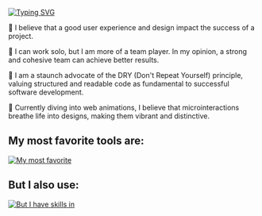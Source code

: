 [![Typing SVG](https://readme-typing-svg.demolab.com?font=Fira+Code&size=28&pause=1000&color=5498A9&vCenter=true&random=false&width=435&lines=Hello!+%F0%9F%91%8B+;My+name+is+Anastasia++%F0%9F%91%A9;%F0%9F%92%BB++Fullstack+web+developer;Located+in+Almere%2C+NL++%F0%9F%87%B3%F0%9F%87%B1)](https://git.io/typing-svg)

🌟 I believe that a good user experience and design impact the success of a project.

🤝 I can work solo, but I am more of a team player. In my opinion, a strong and cohesive team can achieve better results.

🚀 I am a staunch advocate of the DRY (Don't Repeat Yourself) principle, valuing structured and readable code as fundamental to successful software development.

🌈 Currently diving into web animations, I believe that microinteractions breathe life into designs, making them vibrant and distinctive.


## My most favorite tools are:

[![My most favorite](https://skillicons.dev/icons?i=nextjs,tailwind,prisma)](https://skillicons.dev) 

## But I also use:

[![But I have skills in](https://skillicons.dev/icons?i=js,html,css,js,react,ts,figma,git,mongodb,mysql,sqlite,supabase,redux,sass,materialui )](https://skillicons.dev)
<!--START_SECTION:readme-info-->
<!--END_SECTION:readme-info-->

<!--START_SECTION_PROFILE_VIEWS:readme-info-->
<!--END_SECTION_PROFILE_VIEWS:readme-info-->

<!--START_SECTION_LINES_OF_CODE:readme-info-->
<!--END_SECTION_LINES_OF_CODE:readme-info-->

<!--START_CONTRIBUTIONS:readme-info-->
<!--END_CONTRIBUTIONS:readme-info-->

<!--START_SECTION_DAILY_COMMIT:readme-info-->
<!--END_SECTION_DAILY_COMMIT:readme-info-->

<!--START_SECTION_WEEKLY_COMMIT:readme-info-->
<!--END_SECTION_WEEKLY_COMMIT:readme-info-->

<!--START_SECTION_LANGUAGE:readme-info-->
<!--END_SECTION_LANGUAGE:readme-info-->



